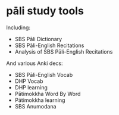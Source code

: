 # pāli study tools

Including:

- SBS Pāli Dictionary
- SBS Pāli-English Recitations
- Analysis of SBS Pāli-English Recitations

And various Anki decs:

- SBS Pāli-English Vocab
- DHP Vocab
- DHP learning
- Pātimokkha Word By Word
- Pātimokkha learning
- SBS Anumodana
